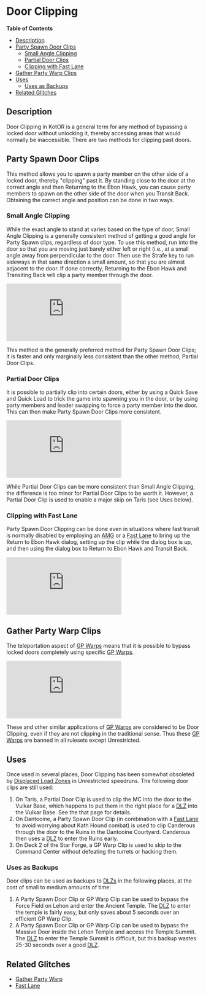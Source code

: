 

# Door Clipping

**Table of Contents**
- [Description](#description)
- [Party Spawn Door Clips](#party-spawn-door-clips)
  - [Small Angle Clipping](#small-angle-clipping)
  - [Partial Door Clips](#partial-door-clips)
  - [Clipping with Fast Lane](#clipping-with-fast-lane)
- [Gather Party Warp Clips](#gather-party-warp-clips)
- [Uses](#uses)
  - [Uses as Backups](#uses-as-backups)
- [Related Glitches](#related-glitches) 

## Description

Door Clipping in KotOR is a general term for any method of bypassing a locked door without unlocking it, thereby accessing areas that would normally be inaccessible.  There are two methods for clipping past doors.

## Party Spawn Door Clips

This method allows you to spawn a party member on the other side of a locked door, thereby "clipping" past it.  By standing close to the door at the correct angle and then Returning to the Ebon Hawk, you can cause party members to spawn on the other side of the door when you Transit Back.  Obtaining the correct angle and position can be done in two ways.

### Small Angle Clipping

While the exact angle to stand at varies based on the type of door, Small Angle Clipping is a generally consistent method of getting a good angle for Party Spawn clips, regardless of door type.  To use this method, run into the door so that you are moving just barely either left or right (i.e., at a small angle away from perpendicular to the door.  Then use the Strafe key to run sideways in that same direction a small amount, so that you are almost adjacent to the door.  If done correctly, Returning to the Ebon Hawk and Transiting Back will clip a party member through the door.

<div class="video-container">
    <iframe title="YouTube video player" src="https://www.youtube.com/embed/x1p6ln876ik" frameborder="0"></iframe>
</div>

This method is the generally preferred method for Party Spawn Door Clips; it is faster and only marginally less consistent than the other method, Partial Door Clips.

### Partial Door Clips

It is possible to partially clip into certain doors, either by using a Quick Save and Quick Load to trick the game into spawning you in the door, or by using party members and leader swapping to force a party member into the door.  This can then make Party Spawn Door Clips more consistent.

<div class="video-container">
    <iframe title="YouTube video player" src="https://www.youtube.com/embed/f0JmlFnvRiE" frameborder="0"></iframe>
</div>

While Partial Door Clips can be more consistent than Small Angle Clipping, the difference is too minor for Partial Door Clips to be worth it.  However, a Partial Door Clip is used to enable a major skip on Taris (see Uses below).

### Clipping with Fast Lane

Party Spawn Door Clipping can be done even in situations where fast transit is normally disabled by employing an [AMG](<Anywhere Menu Glitch>) or a [Fast Lane](<Fast Lane>) to bring up the Return to Ebon Hawk dialog, setting up the clip while the dialog box is up, and then using the dialog box to Return to Ebon Hawk and Transit Back.

<div class="video-container">
    <iframe title="YouTube video player" src="https://www.youtube.com/embed/m3MhIZohSsA" frameborder="0"></iframe>
</div>

## Gather Party Warp Clips

The teleportation aspect of [GP Warps](<../Techniques/GP Warp>) means that it is possible to bypass locked doors completely using specific [GP Warps](<../Techniques/GP Warp>).

<div class="video-container">
    <iframe title="YouTube video player" src="https://www.youtube.com/embed/ufqDxgQ3LBQ" frameborder="0"></iframe>
</div>

These and other similar applications of [GP Warps](<../Techniques/GP Warp>) are considered to be Door Clipping, even if they are not clipping in the traditional sense.  Thus these [GP Warps](<../Techniques/GP Warp>) are banned in all rulesets except Unrestricted.

## Uses

Once used in several places, Door Clipping has been somewhat obsoleted by [Displaced Load Zones](<Displaced Load Zone>) in Unrestricted speedruns.  The following door clips are still used:

1. On Taris, a Partial Door Clip is used to clip the MC into the door to the Vulkar Base, which happens to put them in the right place for a [DLZ](<Displaced Load Zone#vulkar-base-dlz>) into the Vulkar Base.  See the that page for details.
2. On Dantooine, a Party Spawn Door Clip (in combination with a [Fast Lane](<Fast Lane>) to avoid worrying about Kath Hound combat) is used to clip Canderous through the door to the Ruins in the Dantooine Courtyard.  Canderous then uses a [DLZ](<Displaced Load Zone#ruins-entry-dlz>) to enter the Ruins early.
3. On Deck 2 of the Star Forge, a GP Warp Clip is used to skip to the Command Center without defeating the turrets or hacking them.

### Uses as Backups

Door clips can be used as backups to [DLZs](<Displaced Load Zone>) in the following places, at the cost of small to medium amounts of time:

1. A Party Spawn Door Clip or GP Warp Clip can be used to bypass the Force Field on Lehon and enter the Ancient Temple.  The [DLZ](<Displaced Load Zone#temple-entry-dlz>) to enter the temple is fairly easy, but only saves about 5 seconds over an efficient GP Warp Clip.
2. A Party Spawn Door Clip or GP Warp Clip can be used to bypass the Massive Door inside the Lehon Temple and access the Temple Summit.  The [DLZ](<Displaced Load Zone#temple-summit-dlz>) to enter the Temple Summit is difficult, but this backup wastes 25-30 seconds over a good [DLZ](<Displaced Load Zone#temple-summit-dlz>).

## Related Glitches

* [Gather Party Warp](<../Techniques/GP Warp>)
* [Fast Lane](<Fast Lane>)
